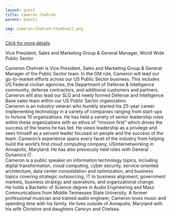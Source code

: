 ```yaml
---
layout: guest
title: Cameron Chehreh
parent: Guests

img: Cameron-Chehreh-thumbnail.png
---
```




<div class="badge-base LI-profile-badge" data-locale="en_US" data-size="medium" data-theme="light" data-type="VERTICAL" data-vanity="cchehreh" data-version="v1"><a class="badge-base__link LI-simple-link" href="https://www.linkedin.com/in/cchehreh?trk=profile-badge">Click for more details</a></div>


Vice President, Sales and Marketing Group &amp; General Manager, World Wide Public Sector

Cameron Chehreh is Vice President, Sales and Marketing Group &amp; General Manager of the Public Sector team.  In the GM role, Cameron will lead our go-to-market efforts across our US Public Sector business.  This includes US Federal civilian agencies, the Department of Defense &amp; Intelligence community, defense contractors, and additional customers and partners.  Cameron will also lead our SLG and newly formed Defense and Intelligence Base sales team within our US Public Sector organization.  
Cameron is an industry veteran who humbly started his 25-year career implementing technology in a variety of companies ranging from start-ups to fortune 10 organizations.  He has held a variety of senior leadership roles within these organizations with an ethos of “mission first” which drives the success of the teams he has led.  He views leadership as a privilege and sees himself as a servant leader focused on people and the success of the team.  Cameron’s experience spans every facet of the industry from helping build the world’s first cloud computing company, USinternetworking in Annapolis, Maryland.  He has also previously held roles with General Dynamics IT.  
Cameron is a public speaker on information technology topics, including digital transformation, cloud computing, cyber security, service-oriented architecture, data center consolidation and optimization, and business topics covering strategic outsourcing, IT to business alignment, government markets, business strategy and operations, and organizational change.  
He holds a Bachelor of Science degree in Audio Engineering and Mass Communications from Middle Tennessee State University.  A former professional musician and trained audio engineer, Cameron loves music and spending time with his family.  He lives outside of Annapolis, Maryland with his wife Christine and daughters Camryn and Chelsea.   

